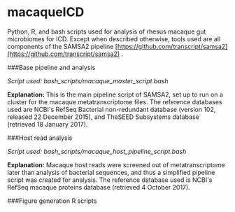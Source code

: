 # macaqueICD
Python, R, and bash scripts used for analysis of rhesus macaque gut microbiomes for ICD.  Except when described otherwise, tools used are all components of the SAMSA2 pipeline [https://github.com/transcript/samsa2](https://github.com/transcript/samsa2) .

###Base pipeline and analysis

*Script used: bash\_scripts/macaque\_master\_script.bash*

**Explanation:** This is the main pipeline script of SAMSA2, set up to run on a cluster for the macaque metatranscriptome files.  The reference databases used are NCBI's RefSeq Bacterial non-redundant database (version 102, released 22 December 2015), and TheSEED Subsystems database (retrieved 18 January 2017).

###Host read analysis

*Script used: bash\_scripts/macaque\_host\_pipeline\_script.bash*

**Explanation:** Macaque host reads were screened out of metatranscriptome later than analysis of bacterial sequences, and thus a simplified pipeline script was created for analysis.  The reference database used is NCBI's RefSeq macaque proteins database (retrieved 4 October 2017).

###Figure generation R scripts

